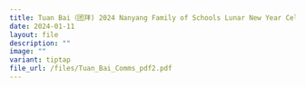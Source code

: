 ```yaml
---
title: Tuan Bai（团拜) 2024 Nanyang Family of Schools Lunar New Year Celebration
date: 2024-01-11
layout: file
description: ""
image: ""
variant: tiptap
file_url: /files/Tuan_Bai_Comms_pdf2.pdf
---
```

